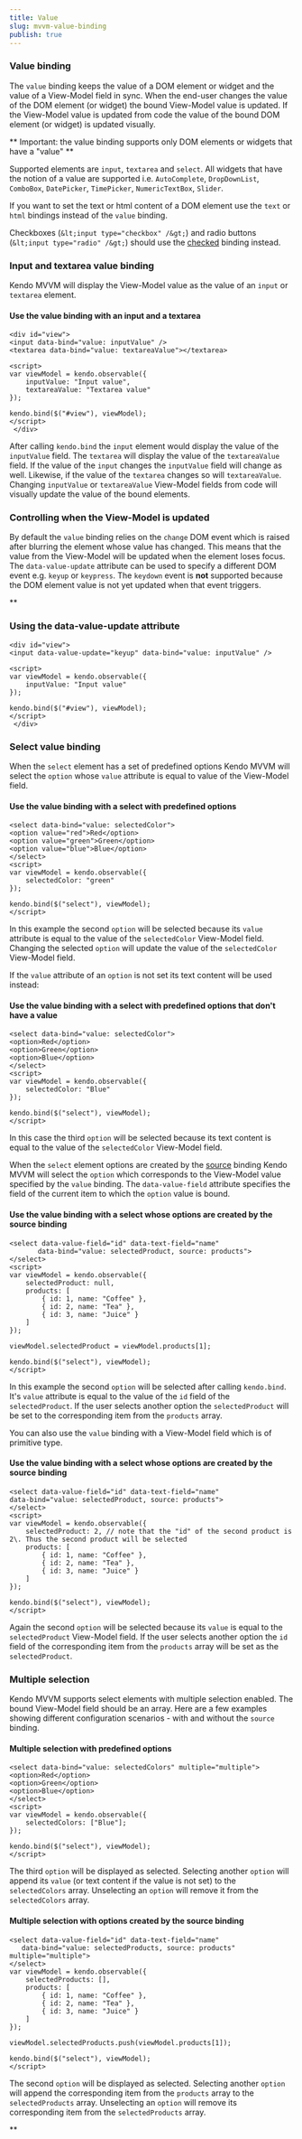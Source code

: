 ```yaml
---
title: Value
slug: mvvm-value-binding
publish: true
---
```


### Value binding

The `value` binding keeps the value of a DOM element or widget and the value of a View-Model field in sync.
When the end-user changes the value of the DOM element (or widget) the bound View-Model value is updated. If the
View-Model value is updated from code the value of the bound DOM element (or widget) is updated visually.

 ** Important: the value binding supports only DOM elements or widgets that have a "value" ** 

Supported elements are `input`, `textarea` and
`select`. All widgets that have the notion of a value are supported i.e. `AutoComplete`,
`DropDownList`, `ComboBox`, `DatePicker`, `TimePicker`, `NumericTextBox`, `Slider`.

If you want to set the text or html content of a DOM element use the `text` or `html`
bindings instead of the `value` binding.

Checkboxes (`&lt;input type="checkbox" /&gt;`) and radio buttons (`&lt;input type="radio" /&gt;`) should use
the [checked](http://www.kendoui.com/documentation/framework/mvvm/bindings/checked.aspx) binding instead.

### Input and textarea value binding

Kendo MVVM will display the View-Model value as the value of an `input` or `textarea` element.

  

#### Use the value binding with an input and a textarea
 
    <div id="view">
    <input data-bind="value: inputValue" />
    <textarea data-bind="value: textareaValue"></textarea>
    
    <script>
    var viewModel = kendo.observable({
        inputValue: "Input value",
        textareaValue: "Textarea value"
    });
    
    kendo.bind($("#view"), viewModel);
    </script>
     </div> 

After calling `kendo.bind` the `input` element would display the value of the `inputValue` field.
The `textarea` will display the value of the `textareaValue` field. If the value of the `input`
changes the `inputValue` field will change as well.
Likewise, if the value of the `textarea` changes so will `textareaValue`. Changing `inputValue` or
`textareaValue` View-Model fields from code will visually update the value of the bound elements.

### Controlling when the View-Model is updated

By default the `value` binding relies on the `change` DOM event which is raised after blurring the element whose value has changed. This means that the value from the View-Model will be updated when the element loses focus. The `data-value-update` attribute can be used to specify a different DOM event e.g. `keyup` or `keypress`. The `keydown` event is **not** supported because the DOM element value is not yet updated when that event triggers.

 **  

### Using the data-value-update attribute
 
    <div id="view">
    <input data-value-update="keyup" data-bind="value: inputValue" />
    
    <script>
    var viewModel = kendo.observable({
        inputValue: "Input value"
    });
    
    kendo.bind($("#view"), viewModel);
    </script>
     </div> 

### Select value binding

When the `select` element has a set of predefined options
Kendo MVVM will select the `option` whose `value` attribute is equal to value of the View-Model field.

  

#### Use the value binding with a select with predefined options
 
    <select data-bind="value: selectedColor">
    <option value="red">Red</option>
    <option value="green">Green</option>
    <option value="blue">Blue</option>
    </select>
    <script>
    var viewModel = kendo.observable({
        selectedColor: "green"
    });
    
    kendo.bind($("select"), viewModel);
    </script>
      

In this example the second `option` will be selected because its `value` attribute is equal to the value of the `selectedColor` View-Model field.
Changing the selected `option` will update the value of the `selectedColor` View-Model field.

If the `value` attribute of an `option` is not set its text content will be used instead:

  

#### Use the value binding with a select with predefined options that don't have a value
 
    <select data-bind="value: selectedColor">
    <option>Red</option>
    <option>Green</option>
    <option>Blue</option>
    </select>
    <script>
    var viewModel = kendo.observable({
        selectedColor: "Blue"
    });
    
    kendo.bind($("select"), viewModel);
    </script>
      

In this case the third `option` will be selected because its text content is equal to the value of the `selectedColor` View-Model field.

When the `select` element options are created by the [source](http://www.kendoui.com/documentation/framework/mvvm/bindings/source.aspx) binding
Kendo MVVM will select the `option` which corresponds to the View-Model value specified by the `value` binding.
The `data-value-field` attribute specifies the field of the current item to which the `option` value is bound.

  

#### Use the value binding with a select whose options are created by the source binding
 
    <select data-value-field="id" data-text-field="name" 
           data-bind="value: selectedProduct, source: products">
    </select>
    <script>
    var viewModel = kendo.observable({
        selectedProduct: null,
        products: [
            { id: 1, name: "Coffee" },
            { id: 2, name: "Tea" },
            { id: 3, name: "Juice" }
        ]
    });
    
    viewModel.selectedProduct = viewModel.products[1];
    
    kendo.bind($("select"), viewModel);
    </script>
      

In this example the second `option` will be selected after calling `kendo.bind`. It's `value` attribute is equal to the value of the `id`
field of the `selectedProduct`. If the user selects another option the `selectedProduct` will be set to the corresponding item from the `products` array.

You can also use the `value` binding with a View-Model field which is of primitive type.

  

#### Use the value binding with a select whose options are created by the source binding 
 
    <select data-value-field="id" data-text-field="name" 
    data-bind="value: selectedProduct, source: products">
    </select>
    <script>
    var viewModel = kendo.observable({
        selectedProduct: 2, // note that the "id" of the second product is 2\. Thus the second product will be selected
        products: [
            { id: 1, name: "Coffee" },
            { id: 2, name: "Tea" },
            { id: 3, name: "Juice" }
        ]
    });
    
    kendo.bind($("select"), viewModel);
    </script>
      

Again the second `option` will be selected because its `value` is equal to the `selectedProduct` View-Model field.
If the user selects another option the `id` field of the corresponding item from the `products` array will be set as the `selectedProduct`.

### Multiple selection

Kendo MVVM supports select elements with multiple selection enabled. The bound View-Model field should be an array. Here are a few examples
showing different configuration scenarios - with and without the `source` binding.

  

#### Multiple selection with predefined options
 
    <select data-bind="value: selectedColors" multiple="multiple">
    <option>Red</option>
    <option>Green</option>
    <option>Blue</option>
    </select>
    <script>
    var viewModel = kendo.observable({
        selectedColors: ["Blue"];
    });
    
    kendo.bind($("select"), viewModel);
    </script>
      

The third `option` will be displayed as selected. Selecting another `option` will append its `value` (or text content if the value is not set) to the
`selectedColors` array. Unselecting an `option` will remove it from the `selectedColors` array.

  

#### Multiple selection with options created by the source binding
 
    <select data-value-field="id" data-text-field="name"
       data-bind="value: selectedProducts, source: products" multiple="multiple">
    </select>
    var viewModel = kendo.observable({
        selectedProducts: [],
        products: [
            { id: 1, name: "Coffee" },
            { id: 2, name: "Tea" },
            { id: 3, name: "Juice" }
        ]
    });
    
    viewModel.selectedProducts.push(viewModel.products[1]);
    
    kendo.bind($("select"), viewModel);
    </script>
      

The second `option` will be displayed as selected. Selecting another `option` will append the corresponding item from the `products` array to the
`selectedProducts` array. Unselecting an `option` will remove its corresponding item from the `selectedProducts` array.

 **